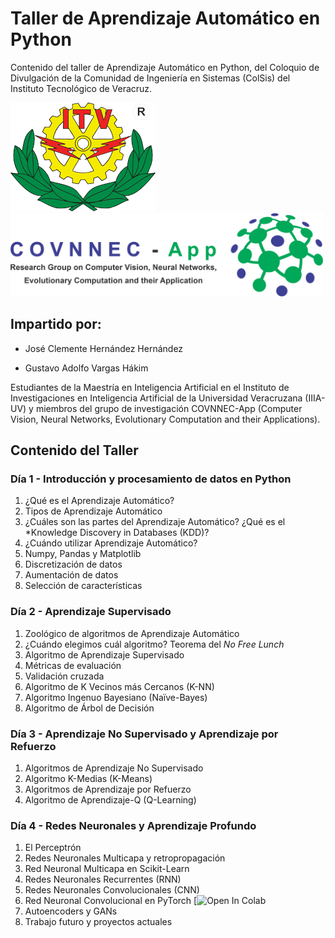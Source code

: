 # **Taller de Aprendizaje Automático en Python**
Contenido del taller de Aprendizaje Automático en Python, del Coloquio de Divulgación de la Comunidad de Ingeniería en Sistemas (ColSis) del Instituto Tecnológico de Veracruz. 

![Instituto Tecnológico de Veracruz](logoITV.png)           <img src="LogoCOVNNECApp.png" width ="500" height="132.97">

## **Impartido por:**

* José Clemente Hernández Hernández  

* Gustavo Adolfo Vargas Hákim

Estudiantes de la Maestría en Inteligencia Artificial en el Instituto de Investigaciones en Inteligencia Artificial de la Universidad Veracruzana (IIIA-UV) y miembros del grupo de investigación COVNNEC-App (Computer Vision, Neural Networks, Evolutionary Computation and their Applications). 

## **Contenido del Taller**

### Día 1 - Introducción y procesamiento de datos en Python

1. ¿Qué es el Aprendizaje Automático?
2. Tipos de Aprendizaje Automático
3. ¿Cuáles son las partes del Aprendizaje Automático? ¿Qué es el *Knowledge Discovery in Databases (KDD)?
4. ¿Cuándo utilizar Aprendizaje Automático?
5. Numpy, Pandas y Matplotlib 
6. Discretización de datos
7. Aumentación de datos
8. Selección de características

### Día 2 - Aprendizaje Supervisado

1. Zoológico de algoritmos de Aprendizaje Automático
2. ¿Cuándo elegimos cuál algoritmo? Teorema del *No Free Lunch*
3. Algoritmo de Aprendizaje Supervisado
4. Métricas de evaluación
5. Validación cruzada
6. Algoritmo de K Vecinos más Cercanos (K-NN)
7. Algoritmo Ingenuo Bayesiano (Naïve-Bayes)
8. Algoritmo de Árbol de Decisión

### Día 3 - Aprendizaje No Supervisado y Aprendizaje por Refuerzo

1. Algoritmos de Aprendizaje No Supervisado
2. Algoritmo K-Medias (K-Means)
3. Algoritmos de Aprendizaje por Refuerzo
4. Algoritmo de Aprendizaje-Q (Q-Learning)

### Día 4 - Redes Neuronales y Aprendizaje Profundo

1. El Perceptrón
2. Redes Neuronales Multicapa y retropropagación
3. Red Neuronal Multicapa en Scikit-Learn
4. Redes Neuronales Recurrentes (RNN)
5. Redes Neuronales Convolucionales (CNN)
6. Red Neuronal Convolucional en PyTorch [![Open In Colab](Redes_Neuronales_Convolucionales_Día_4.ipynb)
7. Autoencoders y GANs
8. Trabajo futuro y proyectos actuales
